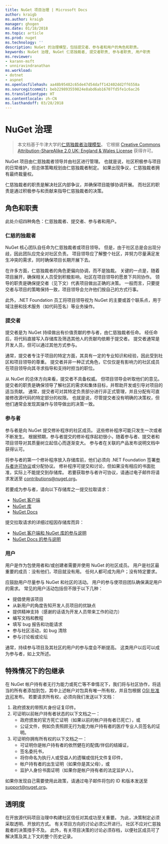 ```yaml
---
title: NuGet 项目治理 | Microsoft Docs
author: kraigb
ms.author: kraigb
manager: ghogen
ms.date: 01/18/2018
ms.topic: article
ms.prod: nuget
ms.technology: ''
description: NuGet 的治理模型，包括提交者、参与者和用户的角色和职责。
keywords: NuGet 治理, NuGet 仁慈独裁者, 提交者职责, 参与者职责, 用户职责
ms.reviewer:
- karann-msft
- unniravindranathan
ms.workload:
- dotnet
- aspnet
ms.openlocfilehash: aa48b95482c65de47d54daff142402dd2ff6558a
ms.sourcegitcommit: beb229893559824e8abd6ab16707fd5fe1c6ac26
ms.translationtype: HT
ms.contentlocale: zh-CN
ms.lasthandoff: 03/28/2018
---
```

# <a name="nuget-governance"></a>NuGet 治理

> 本文档基于牛津大学的[仁慈独裁者治理模型](http://www.oss-watch.ac.uk/resources/benevolentdictatorgovernancemodel)。 它根据 [Creative Commons Attribution-ShareAlike 2.0 UK: England & Wales License](http://creativecommons.org/licenses/by-sa/2.0/uk/) 获得许可。

NuGet 项目由仁慈独裁者领导并由社区进行管理。 也就是说，社区积极参与项目的日常维护，但总体策略规划由仁慈独裁者制定。 如果出现争议，仁慈独裁者拥有最终裁量权。

仁慈独裁者的职责是解决社区内部争议，并确保项目能够协调开展。 而社区的职责是通过积极参与和贡献来指导仁慈独裁者的决策。

## <a name="roles-and-responsibilities"></a>角色和职责

此处介绍四种角色：仁慈独裁者、提交者、参与者和用户。

### <a name="benevolent-dictator"></a>仁慈的独裁者

NuGet 核心团队自任命为仁慈独裁者或项目领导。 但是，由于社区总是会出现分歧，因此团队应完全对社区负责。 项目领导应了解整个社区，并努力尽量满足发生冲突的需求，同时确保项目长期开展下去。

在许多方面，仁慈独裁者的角色更偏向协调，而不是独裁。 关键的一点是，随着项目展开，确保相关人员受到积极影响，社区在项目领导的愿景下共同协作。 领导的职责是确保提交者（见下文）代表项目做出正确的决策。 一般而言，只要提交者与项目的策略保持一致，项目领导会允许他们按自己的方式行事。

此外，.NET Foundation 员工将项目领导视为 NuGet 的主要或首个联系点，用于域注册和技术服务（如代码签名）等业务操作。

### <a name="committers"></a>提交者

提交者是为 NuGet 持续做出有价值贡献的参与者，由仁慈独裁者任命。 经任命后，将代码直接写入存储库及筛选其他人的贡献均依赖于提交者。 提交者通常是开发人员，但可以通过其他方式参与。

通常，提交者专注于项目的特定方面，其具有一定的专业知识和经验，因此受到社区和项目领导的尊重。 提交者并非一种正式角色，它仅仅是有影响力的社区成员在项目领导向其寻求指导和支持时担当的职位。

从 NuGet 的总体方向来看，提交者不具备权威。 但项目领导会听取他们的意见。 提交者的职责是确保领导了解社区的需求和集体目标，并帮助开发或引导对项目的适当贡献。 通常，提交者可对其特定负责部分进行非正式管理，并且分配有可直接修改源代码的特定部分的权限。 也就是说，尽管提交者没有明确的决策权，但他们通常会发现其操作与领导做出的决策一致。

### <a name="contributors"></a>参与者

参与者是向 NuGet 提交修补程序的社区成员。 这些修补程序可能只发生一次或者不断发生。 根据预期，参与者提交的修补程序起初很小，随着参与者、提交者和项目领导对其质量树立起信心而逐渐变大。 参与者在关联的产品发布说明文档中获得认可。

将参与者的第一个修补程序放入存储库前，他们必须向 .NET Foundation 签署[参与者许可协议](http://en.wikipedia.org/wiki/Contributor_License_Agreement)或分配协议。 修补程序可提交和讨论，但如果没有相应的书面批准，实际上不能提交到存储库。 若要获取参与者许可协议，请通过电子邮件将请求发送至 [contributions@nuget.org](mailto:contributions@nuget.org)。

若要成为参与者，请向以下存储库之一提交拉取请求：

- [NuGet 客户端](https://github.com/NuGet/NuGet.Client)
- [NuGet 库](https://github.com/nuget/nugetgallery)
- [NuGet Docs](https://github.com/nuget/nugetdocs)

提交拉取请求的详细过程因存储库而异：

- [NuGet 客户端和 NuGet 库的参与说明](https://github.com/NuGet/Home/wiki/Contributing-to-NuGet)
- [NuGet Docs 的参与说明](https://github.com/NuGet/NuGetDocs/wiki/Contributing-to-NuGet-Documentation)

### <a name="users"></a>用户

用户是作为包使用者和/或创建者需要并使用 NuGet 的社区成员。 用户是社区最重要的成员：没有他们，项目就没有用。 任何人都可成为用户；没有特定要求。

应鼓励用户尽量参与 NuGet 和社区的活动。 用户的参与使项目团队确保满足用户的需求。 常见的用户活动包括但不限于以下几种：

- 提倡使用该项目
- 从新用户的角度告知开发人员项目的优缺点
- 提供精神支持（感谢的话语为开发人员带来工作的动力）
- 编写文档和教程
- 填写 bug 报告和功能请求
- 参与社区活动，如 bug 清除
- 参与讨论板或论坛

通常，持续参与项目及其社区的用户的参与度会不断提高。 这类用户以后可以成为参与者，如上文所述。

## <a name="package-succession-under-special-circumstances"></a>特殊情况下的包继承

在 NuGet 帐户持有者无行为能力或死亡等不幸情况下，我们将与社区协作，将适当的所有者添加到包，其中上述帐户对包具有唯一所有权，并且包根据 [OSI 批准许可](https://opensource.org/licenses/alphabetical)发布。 若要请求所有权，必须向我们发送以下文档：

1. 政府颁发的带照片身份证复印件。
1. 可证明以前帐户持有者状态的以下文档之一： 
    - 政府颁发的官方死亡证明（如果以前的帐户持有者已死亡），或
    - 公证文件，例如负责照顾无行为能力帐户持有者的医疗专业人员签名的证明。
1. 可证明你拥有所有权的以下文档之一： 
    - 可证明你是帐户持有者的依然健在的配偶/伴侣的结婚证，
    - 签名委托书，
    - 将你命名为执行人或受益人的遗嘱或信托文件复印件，
    - 帐户持有者的出生证明（如果你是其父母），或
    - 监护人身份书面证明（如果你是帐户持有者的法定监护人）。

如果你发现自己需要使用此政策，请通过电子邮件将包的 ID 和版本发送至 [support@nuget.org](mailto:support@nuget.org)。

## <a name="transparency"></a>透明度

在开放源代码项目治理中构建社区信任对其成功至关重要。 为此，决策制定必须采取透明、开放的方式。 有关项目方向的讨论必须公开进行。 社区不应对仁慈独裁者的决策措手不及。 此外，有关项目决策的讨论必须存档，以便社区成员可了解决策及其上下文的整个历史记录。

